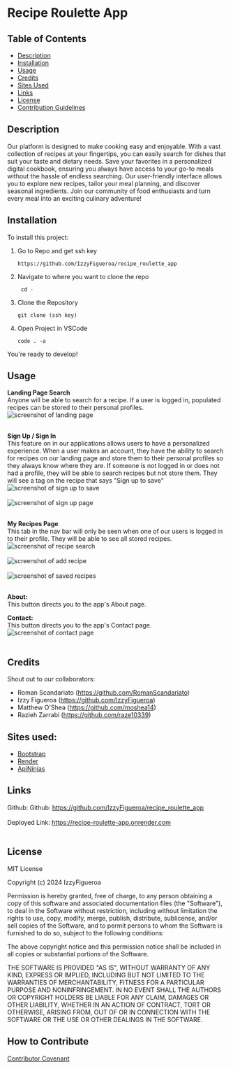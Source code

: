 # Recipe Roulette App

## Table of Contents
  - [Description](#description)
  - [Installation](#installation)
  - [Usage](#usage)
  - [Credits](#credits)
  - [Sites Used](#sites-used)
  - [Links](#links)
  - [License](#license)
  - [Contribution Guidelines](#how-to-contribute)

## Description

Our platform is designed to make cooking easy and enjoyable. With a vast collection of recipes at your fingertips, you can easily search for dishes that suit your taste and dietary needs. Save your favorites in a personalized digital cookbook, ensuring you always have access to your go-to meals without the hassle of endless searching. Our user-friendly interface allows you to explore new recipes, tailor your meal planning, and discover seasonal ingredients. Join our community of food enthusiasts and turn every meal into an exciting culinary adventure!

## Installation

To install this project:

1. Go to Repo and get ssh key
   
       https://github.com/IzzyFigueroa/recipe_roulette_app 

3. Navigate to where you want to clone the repo

        cd -

4. Clone the Repository

       git clone (ssh key)

6. Open Project in VSCode 

       code . -a 

You're ready to develop!

## Usage
**Landing Page Search** <br>
Anyone will be able to search for a recipe. If a user is logged in, populated recipes can be stored to their personal profiles.<br>
 ![screenshot of landing page](<client/public/images/landing.png>)<br><br>
 

**Sign Up / Sign In** <br>
This feature on in our applications allows users to have a personalized experience. When a user makes an account, they have the ability to search for recipes on our landing page and store them to their personal profiles so they always know where they are. If someone is not logged in or does not had a profile, they will be able to search recipes but not store them. They will see a tag on the recipe that says "Sign up to save"<br>
 ![screenshot of sign up to save](client/public/images/cantAdd.png)<br><br>
 ![screenshot of sign up page](<client/public/images/Signup.png>)<br><br>

**My Recipes Page** <br>
This tab in the nav bar will only be seen when one of our users is logged in to their profile. They will be able to see all stored recipes.<br>
![screenshot of recipe search](<client/public/images/recipeSearch.png>)<br><br>
![screenshot of add recipe](<client/public/images/Tiramisu.png>)<br><br>
![screenshot of saved recipes](<client/public/images/savedrecipes.png>)<br><br>
 

**About:** <br>
This button directs you to the app's About page.

**Contact:** <br>
This button directs you to the app's Contact page.<br>
![screenshot of contact page](<client/public/images/contact.png>)<br><br>
 


## Credits

Shout out to our collaborators: 
- Roman Scandariato (https://github.com/RomanScandariato)
- Izzy Figueroa  (https://github.com/IzzyFigueroa)
- Matthew O'Shea (https://github.com/moshea14)
- Razieh Zarrabi (https://github.com/raze10339)

## Sites used: 

- [Bootstrap](https://getbootstrap.com/)
- [Render](https://render.com/)
- [ApiNinjas](https://api-ninjas.com/)

## Links
Github: Github: https://github.com/IzzyFigueroa/recipe_roulette_app <br><br>
Deployed Link: https://recipe-roulette-app.onrender.com <br><br >

## License

MIT License

Copyright (c) 2024 IzzyFigueroa

Permission is hereby granted, free of charge, to any person obtaining a copy
of this software and associated documentation files (the "Software"), to deal
in the Software without restriction, including without limitation the rights
to use, copy, modify, merge, publish, distribute, sublicense, and/or sell
copies of the Software, and to permit persons to whom the Software is
furnished to do so, subject to the following conditions:

The above copyright notice and this permission notice shall be included in all
copies or substantial portions of the Software.

THE SOFTWARE IS PROVIDED "AS IS", WITHOUT WARRANTY OF ANY KIND, EXPRESS OR
IMPLIED, INCLUDING BUT NOT LIMITED TO THE WARRANTIES OF MERCHANTABILITY,
FITNESS FOR A PARTICULAR PURPOSE AND NONINFRINGEMENT. IN NO EVENT SHALL THE
AUTHORS OR COPYRIGHT HOLDERS BE LIABLE FOR ANY CLAIM, DAMAGES OR OTHER
LIABILITY, WHETHER IN AN ACTION OF CONTRACT, TORT OR OTHERWISE, ARISING FROM,
OUT OF OR IN CONNECTION WITH THE SOFTWARE OR THE USE OR OTHER DEALINGS IN THE
SOFTWARE.

## How to Contribute

[Contributor Covenant](https://www.contributor-covenant.org/)
